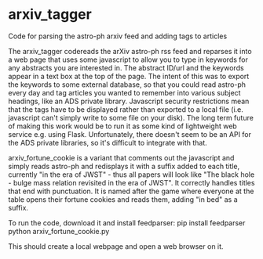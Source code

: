 # arxiv_tagger
Code for parsing the astro-ph arxiv feed and adding tags to articles

The arxiv_tagger codereads the arXiv astro-ph rss feed and reparses it into a web page that
uses some javascript to allow you to type in keywords for any abstracts you are interested in.
The abstract ID/url and the keywords appear in a text box at the top of the page. The intent
of this was to export the keywords to some external database, so that you could read astro-ph
every day and tag articles you wanted to remember into various subject headings, like an 
ADS private library. Javascript security restrictions mean that the tags have to be displayed
rather than exported to a local file (i.e. javascript can't simply write to some file on your 
disk).  The long term future of making this work would be to run it as some kind of 
lightweight web service e.g. using Flask. Unfortunately, there doesn't seem to be an API for
the ADS private libraries, so it's difficult to integrate with that.

arxiv_fortune_cookie is a variant that comments out the javascript and simply reads astro-ph 
and redisplays it with a suffix added to each title, currently "in the era of JWST" - thus all
papers will look like "The black hole - bulge mass relation revisited in the era of JWST". It
correctly handles titles that end with punctuation. It is named after the game where everyone
at the table opens their fortune cookies and reads them, adding "in bed" as a suffix.

To run the code, download it and install feedparser:
pip install feedparser
python arxiv_fortune_cookie.py

This should create a local webpage and open a web browser on it.

